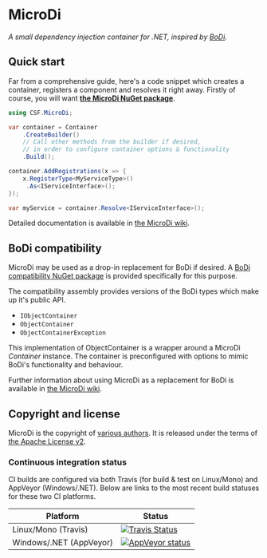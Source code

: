 # MicroDi
_A small dependency injection container for .NET, inspired by [BoDi]._

[BoDi]: https://github.com/gasparnagy/BoDi

## Quick start
Far from a comprehensive guide, here's a code snippet which creates a container, registers a component and resolves it right away. Firstly of course, you will want **[the MicroDi NuGet package]**.

```csharp
using CSF.MicroDi;

var container = Container
    .CreateBuilder()
    // Call other methods from the builder if desired,
    // in order to configure container options & functionality
    .Build();

container.AddRegistrations(x => {
    x.RegisterType<MyServiceType>()
     .As<IServiceInterface>();
});

var myService = container.Resolve<IServiceInterface>();
```

Detailed documentation is available in [the MicroDi wiki].

[the MicroDi wiki]: https://github.com/csf-dev/MicroDi/wiki
[the MicroDi NuGet package]: https://www.nuget.org/packages/CSF.MicroDi

## BoDi compatibility
MicroDi may be used as a drop-in replacement for BoDi if desired. A [BoDi compatibility NuGet package] is provided specifically for this purpose.

The compatibility assembly provides versions of the BoDi types which make up it's public API.

* `IObjectContainer`
* `ObjectContainer`
* `ObjectContainerException`

This implementation of ObjectContainer is a wrapper around a MicroDi *Container* instance. The container is preconfigured with options to mimic BoDi's functionality and behaviour.

Further information about using MicroDi as a replacement for BoDi is available in [the MicroDi wiki].

[BoDi compatibility NuGet package]: https://www.nuget.org/packages/CSF.MicroDi.BoDiCompatibility

## Copyright and license
MicroDi is the copyright of [various authors]. It is released under the terms of [the Apache License v2].

[various authors]: NOTICE.txt
[the Apache License v2]: LICENSE.txt

### Continuous integration status
CI builds are configured via both Travis (for build & test on Linux/Mono) and AppVeyor (Windows/.NET).
Below are links to the most recent build statuses for these two CI platforms.

Platform | Status
-------- | ------
Linux/Mono (Travis) | [![Travis Status](https://travis-ci.org/csf-dev/MicroDi.svg?branch=feature%2F10-continuous-integration)](https://travis-ci.org/csf-dev/MicroDi)
Windows/.NET (AppVeyor) | [![AppVeyor status](https://ci.appveyor.com/api/projects/status/nahafeweohn4sy1n?svg=true)](https://ci.appveyor.com/project/craigfowler/microdi)
